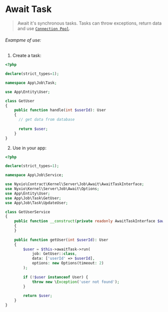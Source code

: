 # Await Task

> Await it's synchronous tasks. Tasks can throw exceptions, return data and use [`Connection Pool`](connection-pool.md).


###### Exampme of use:

1. Create a task:
```php
<?php

declare(strict_types=1);

namespace App\Job\Task;

use App\Entity\User;

class GetUser
{
    public function handle(int $userId): User
    {
      // get data from database
      
      return $user;
    }
}
```
2. Use in your app:

```php
<?php

declare(strict_types=1);

namespace App\Job\Service;

use Nyxio\Contract\Kernel\Server\Job\Await\AwaitTaskInterface;
use Nyxio\Kernel\Server\Job\Await\Options;
use App\Entity\User;
use App\Job\Task\GetUser;
use App\Job\Task\UpdateUser;

class GetUserService
{
    public function __construct(private readonly AwaitTaskInterface $awaitTask)
    {
    }
    
    public function getUser(int $userId): User
    {
        $user = $this->awaitTask->run(
            job: GetUser::class, 
            data: ['userId' => $userId], 
            options: new Options(timeout: 2)
        );
        
        if (!$user instanceof User) {
            throw new \Exception('user not found');
        }
        
        return $user;
    }
}
```
